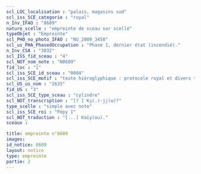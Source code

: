 ```yaml
---
scl_LOC_localisation : "palais, magasins sud"
scl_iss_SCE_categorie : "royal"
n_Inv_IFAO : "8609"
nature_scelle : "empreinte de sceau sur scellé"
typeObjet : "Empreinte"
scl_PHO_no_photo_IFAO : "NU_2009_3458"
scl_us_PHA_PhasedOccupation : "Phase 1, dernier état (incendié)."
n_Inv_CSA : "3032"
scl_ISS_fid_sceau : "4"
scl_NOT_nom_note : "N8609"
fid_loc : "1"
scl_iss_SCE_id_sceau : "0004"
scl_iss_SCE_motif : "texte hiéroglyphique : protocole royal et divers titres de scribe dans la mrt de Pépy"
scl_US_us_nom : "2635"
fid_US : "3"
scl_iss_SCE_type_sceau : "cylindre"
scl_NOT_transcription : "[? ] Kȝ(.)-jj(w)?"
type_scelle : "simple avec note"
scl_iss_SCE_roi : "Pépy I"
scl_NOT_traduction : "[...] Kaïy(ou)."
sceaux :

title: empreinte n°8609
images: 
id_notice: 8609
layout: notice
type: empreinte
partie: 2
---
```

